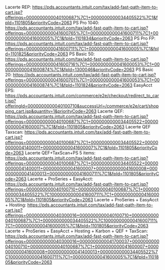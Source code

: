 Lacerte REP:
https://pds.accountants.intuit.com/tax/add-fast-path-item-to-cart.jsp?offerings=0000000000040100687%7C1+0000000000034405522%7C1&fpId=1101805&priorityCode=2063
PS Pro 1040:
https://pds.accountants.intuit.com/tax/add-fast-path-item-to-cart.jsp?offerings=0000000000041600765%7C1+0000000000041600711%7C1+0000000000041600005%7C1&fpId=1101834&priorityCode=2063
PS Pro FP:
https://pds.accountants.intuit.com/tax/add-fast-path-item-to-cart.jsp?offerings=0000000000041600711%7C1+0000000000041600005%7C1&fpId=1101825&priorityCode=2063
PS Basic 50:
https://pds.accountants.intuit.com/tax/add-fast-path-item-to-cart.jsp?offerings=0000000000041600716%7C1+0000000000041600053%7C1+0000000000041600874%7C1&fpId=1300046&priorityCode=2063
PS Basic 20:
https://pds.accountants.intuit.com/tax/add-fast-path-item-to-cart.jsp?offerings=0000000000041600701%7C1+0000000000041600053%7C1+0000000000041600874%7C1&fpId=1101824&priorityCode=2063
EasyAcct EPS:
https://pds.accountants.intuit.com/commerce/e2e/checkout/redirect_to_cart.jsp?offeringId=0000000000040100710&successUrl=/commerce/e2e/cart/shopping_cart.jsp&quantity=1&priorityCode=2063
Lacerte QEF:
https://pds.accountants.intuit.com/tax/add-fast-path-item-to-cart.jsp?offerings=0000000000040100687%7C1+0000000000034405522+0000000000041600007%7C1&fpId=1101805&priorityCode=2063
Lacerte QEF Taxscan:
https://pds.accountants.intuit.com/tax/add-fast-path-item-to-cart.jsp?offerings=0000000000040100687%7C1+0000000000034405522+0000000000041400011+0000000000041600007%7C1&fpId=1101805&priorityCode=2063
Lacerte QEF+TaxScan+PS 5 items:
https://pds.accountants.intuit.com/tax/add-fast-path-item-to-cart.jsp?offerings=0000000000040100687%7C1+0000000000034405522+0000000000041400011+0000000000041600007+0000000000041600008+0000000000041400013+0000000000041600711%7C1&fpId=1101805&priorityCode=2063
Lacerte + ProSeries + EasyAcct:
https://pds.accountants.intuit.com/tax/add-fast-path-item-to-cart.jsp?offerings=0000000000040100710+0000000000040100687%7C1+0000000000034405522%7C10000000000041600711%7C1+0000000000041600005%7C1&fpId=1101805&priorityCode=2063
Lacerte + ProSeries + EasyAcct + Hosting:
https://pds.accountants.intuit.com/tax/add-fast-path-item-to-cart.jsp?offerings=0000000000040300016+0000000000040100710+0000000000040100687%7C1+0000000000034405522%7C10000000000041600711%7C1+0000000000041600005%7C1&fpId=1101805&priorityCode=2063
Lacerte + ProSeries + EasyAcct + Hosting + Karbon + QEF + TaxScan:
https://pds.accountants.intuit.com/tax/add-fast-path-item-to-cart.jsp?offerings=0000000000040300016+0000000000041700037+0000000000040100710+0000000000040100687%7C1+0000000000041600007+0000000000041600008+0000000000041400013+0000000000034405522%7C10000000000041600711%7C1+0000000000041600005%7C1&fpId=1101805&priorityCode=2063

